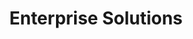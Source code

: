 ---
title: "Enterprise Solutions"
description: "Designed and built blockchain workflows and infrastructure for managing digital assets that will be traded between world-class financial institutions."
category: "Industry"
weight: 1
image: "project/credit-suisse.jpg"
alt: "Credit Suisse Logo"
draft: false
---